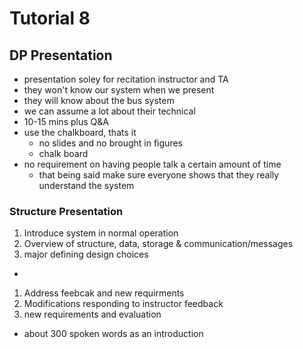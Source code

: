 # Tutorial 8

## DP Presentation

- presentation soley for recitation instructor and TA
- they won't know our system when we present
- they will know about the bus system
- we can assume a lot about their technical
- 10-15 mins plus Q&A
- use the chalkboard, thats it
    - no slides and no brought in figures
    - chalk board
- no requirement on having people talk a certain amount of time
    - that being said make sure everyone shows that they really understand the system

### Structure Presentation

1. Introduce system in normal operation
2. Overview of structure, data, storage & communication/messages
3. major defining design choices

-

1. Address feebcak and new requirments
2. Modifications responding to instructor feedback
3. new requirements and evaluation


- about 300 spoken words as an introduction
